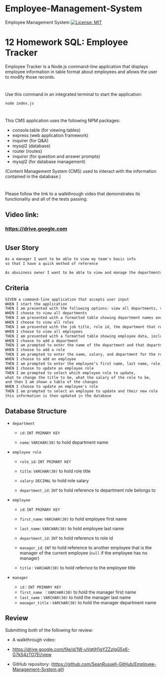 # Employee-Management-System
Employee Management System   [![License: MIT](https://img.shields.io/badge/License-MIT-yellow.svg)](https://opensource.org/licenses/MIT)
# 12 Homework SQL: Employee Tracker

Employee Tracker is a Node.js command-line application that displays employee information in table format about employees and allows the user to modify those records. 
#
Use this command in an integrated terminal to start the application:

```bash
node index.js
```
#
This  CMS application uses the following NPM packages:

*  console.table (for viewing tables)
*  express (web application framework)
*  inquirer (for Q&A)
*  mysql2 (database)
*  router (routes)
*  inquirer (for question and answer prompts)
*  mysql2 (for database management)

(Content Management System (CMS) used to interact with the information contained in the database.)

##
#
Please follow the link to a walkthrough video that demonstrates its functionality and all of the tests passing.
## Video link:
### https://drive.google.com

#

## User Story

```md
As a manager I want to be able to view my team's basic info 
so that I have a quick method of reference
```

```md
As abusiness owner I want to be able to view and manage the departments, roles, and employees in my company
```

## Criteria

```md
GIVEN a command-line application that accepts user input
WHEN I start the application
THEN I am presented with the following options: view all departments, view all roles, view all employees, add a department, add a role, add an employee, and update an employee role
WHEN I choose to view all departments
THEN I am presented with a formatted table showing department names and department ids
WHEN I choose to view all roles
THEN I am presented with the job title, role id, the department that role belongs to, and the salary for that role
WHEN I choose to view all employees
THEN I am presented with a formatted table showing employee data, including employee ids, first names, last names, job titles, departments, salaries, and managers that the employees report to
WHEN I choose to add a department
THEN I am prompted to enter the name of the department and that department is added to the database
WHEN I choose to add a role
THEN I am prompted to enter the name, salary, and department for the role and that role is added to the database
WHEN I choose to add an employee
THEN I am prompted to enter the employee’s first name, last name, role, and manager, and that employee is added to the database
WHEN I choose to update an employee role
THEN I am prompted to select which employee role to update,
what to change the title to be, what the salary of the role to be, 
and then I am shown a table of the changes
WHEN I choose to update an employee's role
THEN I am prompted to select an employee to update and their new role
this information is then updated in the database 
```

## Database Structure
* `department`

    * `id`: `INT PRIMARY KEY`

    * `name`: `VARCHAR(30)` to hold department name

* `employee role`

    * `role_id`: `INT PRIMARY KEY`

    * `title`: `VARCHAR(30)` to hold role title

    * `salary`: `DECIMAL` to hold role salary

    * `department_id`: `INT` to hold reference to department role belongs to

* `employee`

    * `id`: `INT PRIMARY KEY`

    * `first_name`: `VARCHAR(30)` to hold employee first name

    * `last_name`: `VARCHAR(30)` to hold employee last name

    * `department_id`: `INT` to hold reference to role id

    * `manager_id`: `INT` to hold reference to another employee that is the manager of the current employee (`null` if the employee has no manager)

    * `title` : `VARCHAR(30)` to hold refernce to the employee title

* `manager`
    * `id` : `INT PRIMARY KEY`
    *  `first_name ` : `VARCHAR(30)` to hold the manager first name
    *  `last_name` : `VARCHAR(30)` to hold the manager last name
    *  `manager_title` : `VARCHAR(30)` to hold the manager department name
## Review

Submitting both of the following for review:

* A walkthrough video:
* https://drive.google.com/file/d/1W-uVqtIH1gYZZzlgG5x6-G7kS4zTO7Ei/view

* GitHub repository:
(https://github.com/SeanRussell-GitHub/Employee-Management-System.git)

